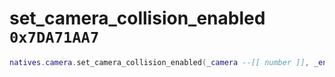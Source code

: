 # set_camera_collision_enabled `0x7DA71AA7`

```lua
natives.camera.set_camera_collision_enabled(_camera --[[ number ]], _enabled --[[ boolean ]])
```
